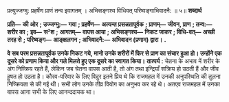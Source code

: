  

प्रत्युज्जग्मु: प्रहर्षेण प्राणं तन्व इवागतम् । अभिसङ्गश्य विधिवत् परिष्वङ्गाभिवादनै: ॥ ५॥ **शब्दार्थ** 

**प्रति—** **की ओर** **; उज्जग्मु:—** **गया** **; प्रहर्षेण—** **अत्यन्त प्रसन्नतापूर्वक** **; प्राणम्—** **जीवन, प्राण** **; तन्व:—** **शरीर का** **; इव—** **स²श** **;** **आगतम्—** **वापस आया** **; अभिसङ्गश्य—** **निकट जाकर** **; विधि-वत्—** **अच्छी तरह से** **; परिष्वङ्ग—** **आङ्क्षलगन** **; अभिवादनै:—** **अभिवादन (प्रणाम) द्वारा।** **.** 

**वे सब परम प्रसन्नतापूर्वक उनके निकट गये, मानो उनके शरीरों में फिर से प्राण का संचार** **हुआ हो। उन्होंने एक दूसरे को प्रणाम किया और गले मिलते हुए एक दूसरे का स्वागत किया।** **तात्पर्य** : चेतना के अभाव में शरीर के अंग निष्क्रिय रहते हैं, लेकिन जब चेतना वापस आती है, तो अंग तथा इन्द्रियाँ सक्रिय हो उठती हैं और जीव हॢषत हो उठता है। कौरव-परिवार के लिए विदुर इतने प्रिय थे कि राजमहल में उनकी अनुपस्थिति की तुलना निष्क्रियता से की गई थी। सभी लोग उनके तीव्र वियोग का अनुभव कर रहे थे। अतएव राजमहल में उनका वापस आना सभी के लिए आनन्ददायक था। 